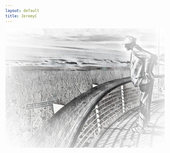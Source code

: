 ```yaml
---
layout: default
title: JeremyC
---
```

<img class="center" src="assets/images/Hulot.jpg" alt="Hulot.jpg" />
